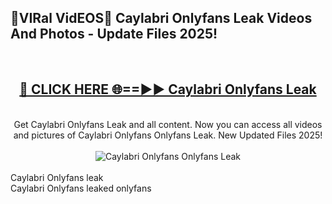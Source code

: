 <h2>🔴VIRal VidEOS🔴 Caylabri Onlyfans Leak Videos And Photos - Update Files 2025!</h2>
<br>
<div align="center">
<h2><a href="https://213.232.235.80/live/video.php?q=caylabri-onlyfans" rel="nofollow">🔴 CLICK HERE 🌐==►► Caylabri Onlyfans Leak</a></h2>
<br>
Get Caylabri Onlyfans Leak and all content. Now you can access all videos and pictures of Caylabri Onlyfans Onlyfans Leak. New Updated Files 2025!
<br>
<br>
<a href="https://213.232.235.80/live/video.php?q=caylabri-onlyfans" rel="nofollow" data-target="animated-image.originalLink"><img src="https://i.imgur.com/dJHk4Zq.gif" alt="Caylabri Onlyfans Onlyfans Leak" style="max-width: 100%; display: inline-block;" data-target="animated-image.originalImage"></a>
</div>
<br>
Caylabri Onlyfans leak<br>
Caylabri Onlyfans leaked onlyfans